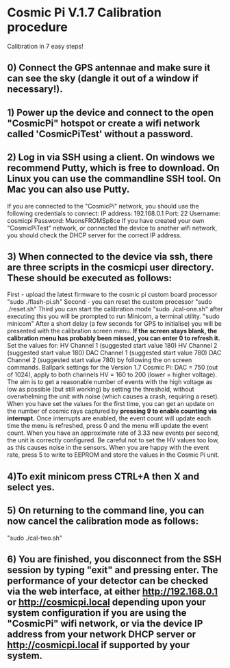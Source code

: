 # Cosmic Pi V.1.7 Calibration procedure

Calibration in 7 easy steps!

## 0) Connect the GPS antennae and make sure it can see the sky (dangle it out of a window if necessary!).

## 1) Power up the device and connect to the open "CosmicPi" hotspot or create a wifi network called 'CosmicPiTest' without a password.

## 2) Log in via SSH using a client. On windows we recommend Putty, which is free to download. On Linux you can use the commandline SSH tool. On Mac you can also use Putty.
If you are connected to the "CosmicPi" network, you should use the following credentials to connect:
IP address: 192.168.0.1
Port: 22
Username: cosmicpi
Password: MuonsFROMSp8ce
If you have created your own "CosmicPiTest" network, or connected the device to another wifi network, you should check the DHCP server for the correct IP address. 

## 3) When connected to the device via ssh, there are three scripts in the cosmicpi user directory. These should be executed as follows:
First - upload the latest firmware to the cosmic pi custom board processor
"sudo ./flash-pi.sh"
Second - you can reset the custom processor
"sudo ./reset.sh"
Third you can start the calibration mode
"sudo ./cal-one.sh"
after executing this you will be prompted to run Minicom, a terminal utility.
"sudo minicom"
After a short delay (a few seconds for GPS to initialise) you will be presented with the calibration screen menu.
**If the screen stays blank, the calibration menu has probably been missed, you can enter 0 to refresh it.**
Set the values for:
HV Channel 1 (suggested start value 180)
HV Channel 2 (suggested start value 180)
DAC Channel 1 (suggested start value 780)
DAC Channel 2 (suggested start value 780)
by following the on screen commands. Ballpark settings for the Version 1.7 Cosmic Pi: DAC = 750 (out of 1024), apply to both channels HV = 160 to 200 (lower = higher voltage).
The aim is to get a reasonable number of events with the high voltage as low as possible (but still working) by setting the threshold, without overwhelming the unit with noise (which causes a crash, requiring a reset).
When you have set the values for the first time, you can get an update on the number of cosmic rays captured by **pressing 9 to enable counting via interrupt.** Once interrupts are enabled, the event count will update each time the menu is refreshed, press 0 and the menu will update the event count. When you have an approximate rate of 3.33 new events per second, the unit is correctly configured. Be careful not to set the HV values too low, as this causes noise in the sensors. 
When you are happy with the event rate, press 5 to write to EEPROM and store the values in the Cosmic Pi unit. 

## 4)To exit minicom press CTRL+A then X and select yes.

## 5) On returning to the command line, you can now cancel the calibration mode as follows:
"sudo ./cal-two.sh"

## 6) You are finished, you disconnect from the SSH session by typing "exit" and pressing enter. The performance of your detector can be checked via the web interface, at either http://192.168.0.1 or http://cosmicpi.local depending upon your system configuration if you are using the "CosmicPi" wifi network, or via the device IP address from your network DHCP server or http://cosmicpi.local if supported by your system.
